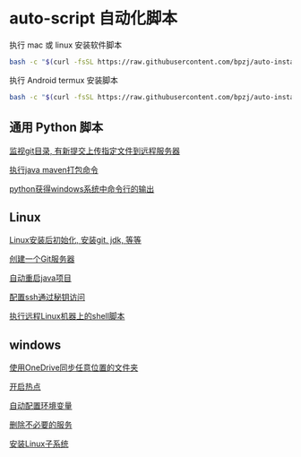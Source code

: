 # auto-script 自动化脚本

执行 mac 或 linux 安装软件脚本
```bash
bash -c "$(curl -fsSL https://raw.githubusercontent.com/bpzj/auto-install/master/auto-install.sh)" 
```

执行 Android termux 安装脚本
```bash
bash -c "$(curl -fsSL https://raw.githubusercontent.com/bpzj/auto-install/master/android-install.sh)" 
```

## 通用 Python 脚本
[监视git目录, 有新提交上传指定文件到远程服务器](./common/file_upload_paramiko.py)

[执行java maven打包命令](common/test_java_maven_pkg.py)

[python获得windows系统中命令行的输出](./common/get_cmd_out.py)


## Linux
[Linux安装后初始化, 安装git, jdk, 等等](./linux/linux-install.sh)

[创建一个Git服务器](./linux/ins-git-server.sh)

[自动重启java项目](linux/restart-java.sh)

[配置ssh通过秘钥访问](./linux/ssh-over-RSA.sh)

[执行远程Linux机器上的shell脚本](./linux/执行远程Linux机器上的shell脚本.md)


## windows
[使用OneDrive同步任意位置的文件夹](./windows/onedrive-any-where.ps1)

[开启热点](./windows/open_hotspot.ps1)

[自动配置环境变量](./windows/set-path.ps1)

[删除不必要的服务](./windows/删除无用服务.ps1)

[安装Linux子系统](./windows/wsl1/install-debian.ps1)

